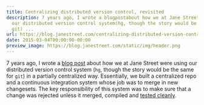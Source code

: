 ```yaml
---
title: Centralizing distributed version control, revisited
description: 7 years ago, I wrote a blogpostabout how we at Jane Street were using
  our distributed version control system(hg, though the story would be the same for
  git) ...
url: https://blog.janestreet.com/centralizing-distributed-version-control-revisited/
date: 2015-03-04T00:00:00-00:00
preview_image: https://blog.janestreet.com/static/img/header.png
---
```


<p>7 years ago, I wrote a <a href="/centralizing-distributed-version-control/" title="Centralizing Distributed Version Control">blog
post</a>
about how we at Jane Street were using our distributed version control system
(<code class="highlighter-rouge">hg</code>, though the story would be the same for <code class="highlighter-rouge">git</code>) in a partially centralized
way. Essentially, we built a centralized repo and a continuous integration
system whose job was to merge in new changesets. The key responsibility of this
system was to make sure that a change was rejected unless it merged, compiled
and <a href="http://graydon2.dreamwidth.org/1597.html" title="The Not Rocket Science Rule">tested
cleanly</a>.</p>
